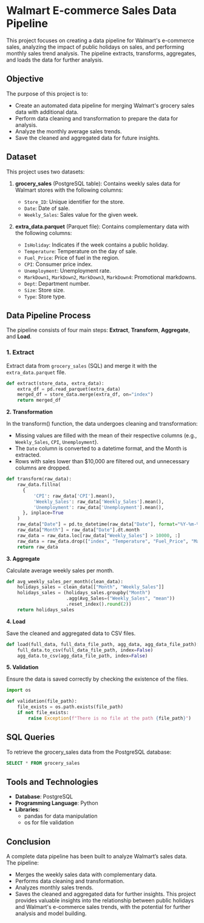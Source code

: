 # Walmart E-commerce Sales Data Pipeline

This project focuses on creating a data pipeline for Walmart's e-commerce sales, analyzing the impact of public holidays on sales, and performing monthly sales trend analysis. The pipeline extracts, transforms, aggregates, and loads the data for further analysis.

## Objective

The purpose of this project is to:

- Create an automated data pipeline for merging Walmart's grocery sales data with additional data.
- Perform data cleaning and transformation to prepare the data for analysis.
- Analyze the monthly average sales trends.
- Save the cleaned and aggregated data for future insights.

## Dataset

This project uses two datasets:
1. **grocery_sales** (PostgreSQL table): Contains weekly sales data for Walmart stores with the following columns:
   - `Store_ID`: Unique identifier for the store.
   - `Date`: Date of sale.
   - `Weekly_Sales`: Sales value for the given week.

2. **extra_data.parquet** (Parquet file): Contains complementary data with the following columns:
   - `IsHoliday`: Indicates if the week contains a public holiday.
   - `Temperature`: Temperature on the day of sale.
   - `Fuel_Price`: Price of fuel in the region.
   - `CPI`: Consumer price index.
   - `Unemployment`: Unemployment rate.
   - `MarkDown1`, `MarkDown2`, `MarkDown3`, `MarkDown4`: Promotional markdowns.
   - `Dept`: Department number.
   - `Size`: Store size.
   - `Type`: Store type.

## Data Pipeline Process

The pipeline consists of four main steps: **Extract**, **Transform**, **Aggregate**, and **Load**.

### 1. **Extract**

Extract data from `grocery_sales` (SQL) and merge it with the `extra_data.parquet` file.

```python
def extract(store_data, extra_data):
    extra_df = pd.read_parquet(extra_data)
    merged_df = store_data.merge(extra_df, on="index")
    return merged_df
```
**2. Transformation**

In the transform() function, the data undergoes cleaning and transformation:

- Missing values are filled with the mean of their respective columns (e.g., `Weekly_Sales`, `CPI`, `Unemployment`).
- The `Date` column is converted to a datetime format, and the Month is extracted.
- Rows with sales lower than $10,000 are filtered out, and unnecessary columns are dropped.

``` python
def transform(raw_data):
    raw_data.fillna(
      {
          'CPI': raw_data['CPI'].mean(),
          'Weekly_Sales': raw_data['Weekly_Sales'].mean(),
          'Unemployment': raw_data['Unemployment'].mean(),
      }, inplace=True
    )
    raw_data["Date"] = pd.to_datetime(raw_data["Date"], format="%Y-%m-%d")
    raw_data["Month"] = raw_data["Date"].dt.month
    raw_data = raw_data.loc[raw_data["Weekly_Sales"] > 10000, :]
    raw_data = raw_data.drop(["index", "Temperature", "Fuel_Price", "MarkDown1", "MarkDown2", "MarkDown3", "MarkDown4", "Type", "Size", "Date"], axis=1)
    return raw_data
```
**3. Aggregate**

Calculate average weekly sales per month.

```python
def avg_weekly_sales_per_month(clean_data):
    holidays_sales = clean_data[["Month", "Weekly_Sales"]]
    holidays_sales = (holidays_sales.groupby("Month")
                      .agg(Avg_Sales=("Weekly_Sales", "mean"))
                      .reset_index().round(2))
    return holidays_sales
```
**4. Load**

Save the cleaned and aggregated data to CSV files.

```python
def load(full_data, full_data_file_path, agg_data, agg_data_file_path):
    full_data.to_csv(full_data_file_path, index=False)
    agg_data.to_csv(agg_data_file_path, index=False)
```

**5. Validation**

Ensure the data is saved correctly by checking the existence of the files.

```python
import os

def validation(file_path):
    file_exists = os.path.exists(file_path)
    if not file_exists:
        raise Exception(f"There is no file at the path {file_path}")
```

## SQL Queries

To retrieve the grocery_sales data from the PostgreSQL database:

``` sql
SELECT * FROM grocery_sales
```

## Tools and Technologies
- **Database**: PostgreSQL
- **Programming Language**: Python
- **Libraries**:
    - pandas for data manipulation
    - os for file validation

## Conclusion
A complete data pipeline has been built to analyze Walmart’s sales data. The pipeline:
- Merges the weekly sales data with complementary data.
- Performs data cleaning and transformation.
- Analyzes monthly sales trends.
- Saves the cleaned and aggregated data for further insights.
This project provides valuable insights into the relationship between public holidays and Walmart's e-commerce sales trends, with the potential for further analysis and model building.
